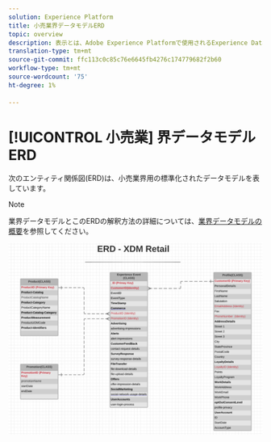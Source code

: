 ```yaml
---
solution: Experience Platform
title: 小売業界データモデルERD
topic: overview
description: 表示とは、Adobe Experience Platformで使用されるExperience Data Model(XDM)と互換性がある、小売業界用の標準化されたデータモデルを説明するERD(Entity Relationship Diagram)です。
translation-type: tm+mt
source-git-commit: ffc113c0c85c76e6645fb4276c174779682f2b60
workflow-type: tm+mt
source-wordcount: '75'
ht-degree: 1%

---
```



# [!UICONTROL 小売業] 界データモデルERD

次のエンティティ関係図(ERD)は、小売業界用の標準化されたデータモデルを表しています。

>[!NOTE]
>
>業界データモデルとこのERDの解釈方法の詳細については、[業界データモデルの概要](./overview.md)を参照してください。

![](../../images/industries/retail.png)